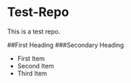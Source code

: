 Test-Repo
=========

This is a test repo.

##First Heading
###Secondary Heading

* First Item
* Second Item
* Third Item
